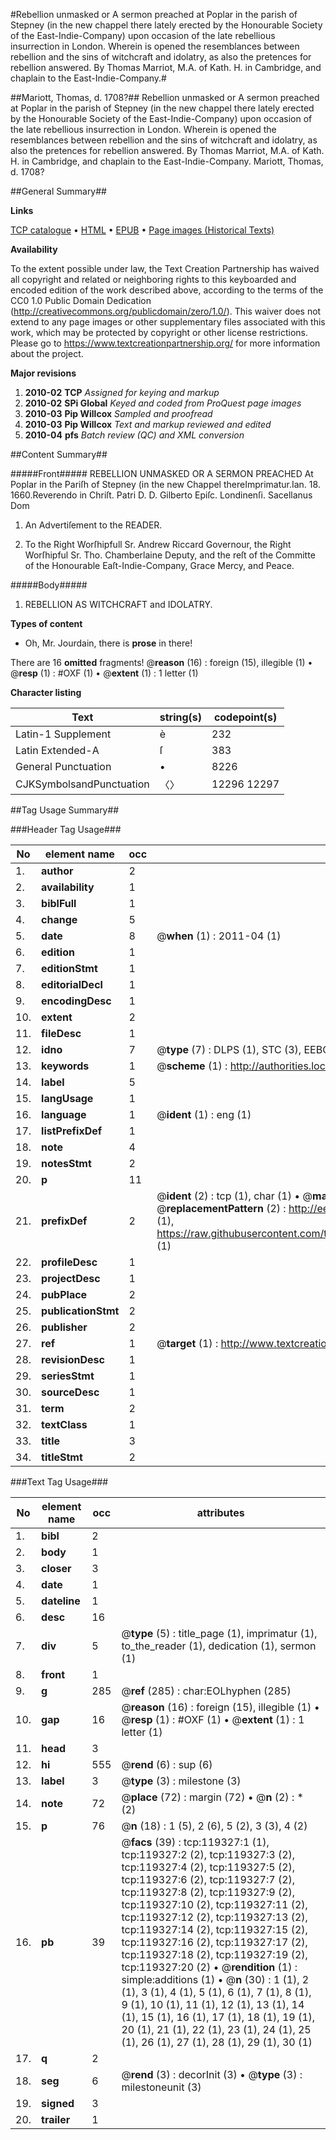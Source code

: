 #Rebellion unmasked or A sermon preached at Poplar in the parish of Stepney (in the new chappel there lately erected by the Honourable Society of the East-Indie-Company) upon occasion of the late rebellious insurrection in London. Wherein is opened the resemblances between rebellion and the sins of witchcraft and idolatry, as also the pretences for rebellion answered. By Thomas Marriot, M.A. of Kath. H. in Cambridge, and chaplain to the East-Indie-Company.#

##Mariott, Thomas, d. 1708?##
Rebellion unmasked or A sermon preached at Poplar in the parish of Stepney (in the new chappel there lately erected by the Honourable Society of the East-Indie-Company) upon occasion of the late rebellious insurrection in London. Wherein is opened the resemblances between rebellion and the sins of witchcraft and idolatry, as also the pretences for rebellion answered. By Thomas Marriot, M.A. of Kath. H. in Cambridge, and chaplain to the East-Indie-Company.
Mariott, Thomas, d. 1708?

##General Summary##

**Links**

[TCP catalogue](http://www.ota.ox.ac.uk/tcp/)  • 
[HTML](http://tei.it.ox.ac.uk/tcp/Texts-HTML/free/A89/A89550.html)  • 
[EPUB](http://tei.it.ox.ac.uk/tcp/Texts-EPUB/free/A89/A89550.epub) • 
[Page images (Historical Texts)](https://historicaltexts.jisc.ac.uk/eebo-99867037e)

**Availability**

To the extent possible under law, the Text Creation Partnership has waived all copyright and related or neighboring rights to this keyboarded and encoded edition of the work described above, according to the terms of the CC0 1.0 Public Domain Dedication (http://creativecommons.org/publicdomain/zero/1.0/). This waiver does not extend to any page images or other supplementary files associated with this work, which may be protected by copyright or other license restrictions. Please go to https://www.textcreationpartnership.org/ for more information about the project.

**Major revisions**

1. __2010-02__ __TCP__ *Assigned for keying and markup*
1. __2010-02__ __SPi Global__ *Keyed and coded from ProQuest page images*
1. __2010-03__ __Pip Willcox__ *Sampled and proofread*
1. __2010-03__ __Pip Willcox__ *Text and markup reviewed and edited*
1. __2010-04__ __pfs__ *Batch review (QC) and XML conversion*

##Content Summary##

#####Front#####
REBELLION UNMASKED OR A SERMON PREACHED At Poplar in the Pariſh of Stepney (in the new Chappel thereImprimatur.Ian. 18. 1660.Reverendo in Chriſt. Patri D. D. Gilberto Epiſc. Londinenſi. Sacellanus Dom
1. An Advertiſement to the READER.

1. To the Right Worſhipfull Sr. Andrew Riccard Governour, the Right Worſhipful Sr. Tho. Chamberlaine Deputy, and the reſt of the Committe of the Honourable Eaſt-Indie-Company, Grace Mercy, and Peace.

#####Body#####

1. REBELLION AS WITCHCRAFT and IDOLATRY.

**Types of content**

  * Oh, Mr. Jourdain, there is **prose** in there!

There are 16 **omitted** fragments! 
 @__reason__ (16) : foreign (15), illegible (1)  •  @__resp__ (1) : #OXF (1)  •  @__extent__ (1) : 1 letter (1)

**Character listing**


|Text|string(s)|codepoint(s)|
|---|---|---|
|Latin-1 Supplement|è|232|
|Latin Extended-A|ſ|383|
|General Punctuation|•|8226|
|CJKSymbolsandPunctuation|〈〉|12296 12297|

##Tag Usage Summary##

###Header Tag Usage###

|No|element name|occ|attributes|
|---|---|---|---|
|1.|__author__|2||
|2.|__availability__|1||
|3.|__biblFull__|1||
|4.|__change__|5||
|5.|__date__|8| @__when__ (1) : 2011-04 (1)|
|6.|__edition__|1||
|7.|__editionStmt__|1||
|8.|__editorialDecl__|1||
|9.|__encodingDesc__|1||
|10.|__extent__|2||
|11.|__fileDesc__|1||
|12.|__idno__|7| @__type__ (7) : DLPS (1), STC (3), EEBO-CITATION (1), PROQUEST (1), VID (1)|
|13.|__keywords__|1| @__scheme__ (1) : http://authorities.loc.gov/ (1)|
|14.|__label__|5||
|15.|__langUsage__|1||
|16.|__language__|1| @__ident__ (1) : eng (1)|
|17.|__listPrefixDef__|1||
|18.|__note__|4||
|19.|__notesStmt__|2||
|20.|__p__|11||
|21.|__prefixDef__|2| @__ident__ (2) : tcp (1), char (1)  •  @__matchPattern__ (2) : ([0-9\-]+):([0-9IVX]+) (1), (.+) (1)  •  @__replacementPattern__ (2) : http://eebo.chadwyck.com/downloadtiff?vid=$1&page=$2 (1), https://raw.githubusercontent.com/textcreationpartnership/Texts/master/tcpchars.xml#$1 (1)|
|22.|__profileDesc__|1||
|23.|__projectDesc__|1||
|24.|__pubPlace__|2||
|25.|__publicationStmt__|2||
|26.|__publisher__|2||
|27.|__ref__|1| @__target__ (1) : http://www.textcreationpartnership.org/docs/. (1)|
|28.|__revisionDesc__|1||
|29.|__seriesStmt__|1||
|30.|__sourceDesc__|1||
|31.|__term__|2||
|32.|__textClass__|1||
|33.|__title__|3||
|34.|__titleStmt__|2||


###Text Tag Usage###

|No|element name|occ|attributes|
|---|---|---|---|
|1.|__bibl__|2||
|2.|__body__|1||
|3.|__closer__|3||
|4.|__date__|1||
|5.|__dateline__|1||
|6.|__desc__|16||
|7.|__div__|5| @__type__ (5) : title_page (1), imprimatur (1), to_the_reader (1), dedication (1), sermon (1)|
|8.|__front__|1||
|9.|__g__|285| @__ref__ (285) : char:EOLhyphen (285)|
|10.|__gap__|16| @__reason__ (16) : foreign (15), illegible (1)  •  @__resp__ (1) : #OXF (1)  •  @__extent__ (1) : 1 letter (1)|
|11.|__head__|3||
|12.|__hi__|555| @__rend__ (6) : sup (6)|
|13.|__label__|3| @__type__ (3) : milestone (3)|
|14.|__note__|72| @__place__ (72) : margin (72)  •  @__n__ (2) : * (2)|
|15.|__p__|76| @__n__ (18) : 1 (5), 2 (6), 5 (2), 3 (3), 4 (2)|
|16.|__pb__|39| @__facs__ (39) : tcp:119327:1 (1), tcp:119327:2 (2), tcp:119327:3 (2), tcp:119327:4 (2), tcp:119327:5 (2), tcp:119327:6 (2), tcp:119327:7 (2), tcp:119327:8 (2), tcp:119327:9 (2), tcp:119327:10 (2), tcp:119327:11 (2), tcp:119327:12 (2), tcp:119327:13 (2), tcp:119327:14 (2), tcp:119327:15 (2), tcp:119327:16 (2), tcp:119327:17 (2), tcp:119327:18 (2), tcp:119327:19 (2), tcp:119327:20 (2)  •  @__rendition__ (1) : simple:additions (1)  •  @__n__ (30) : 1 (1), 2 (1), 3 (1), 4 (1), 5 (1), 6 (1), 7 (1), 8 (1), 9 (1), 10 (1), 11 (1), 12 (1), 13 (1), 14 (1), 15 (1), 16 (1), 17 (1), 18 (1), 19 (1), 20 (1), 21 (1), 22 (1), 23 (1), 24 (1), 25 (1), 26 (1), 27 (1), 28 (1), 29 (1), 30 (1)|
|17.|__q__|2||
|18.|__seg__|6| @__rend__ (3) : decorInit (3)  •  @__type__ (3) : milestoneunit (3)|
|19.|__signed__|3||
|20.|__trailer__|1||
